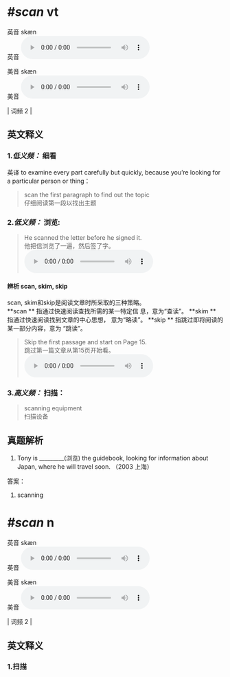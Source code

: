# ***\#scan*** vt
英音 skæn  
英音
<audio src="./media/scan-B.aac" controls="controls"></audio>

美音 skæn  
美音
<audio src="./media/scan.aac" controls="controls"></audio>



| 词频 2 |  

英文释义
---
### 1.*低义频：* **细看**  
英译 to examine every part carefully but quickly, because you’re looking for a particular person or thing：

 > scan the first paragraph to find out the topic   
 > 仔细阅读第一段以找出主题    

### 2.*低义频：* **浏览:**  

 > He scanned the letter before he signed it.  
 > 他把信浏览了一遍，然后签了字。    
<audio src="./media/scan-2.aac" controls="controls"></audio>

#### 辨析 scan, skim, skip
scan, skim和skip是阅读文章时所采取的三种策略。  
**scan ** 指通过快速阅读查找所需的某一特定信 息，意为“查读”。
**skim ** 指通过快速阅读找到文章的中心思想， 意为“略读”。
**skip ** 指跳过即将阅读的某一部分内容，意为 “跳读”。
 > Skip the first passage and start on Page 15.   
 > 跳过第一篇文章从第15页开始看。    
<audio src="./media/scan-5.aac" controls="controls"></audio>


### 3.*高义频：* **扫描：**  

 > scanning equipment   
 > 扫描设备    


真题解析
---
1. Tony is _________(浏览) the guidebook, looking for information about Japan, where he will travel soon.   （2003 上海）  

答案：
1. scanning  

# ***\#scan*** n
英音 skæn  
英音
<audio src="./media/scan-B.aac" controls="controls"></audio>

美音 skæn  
美音
<audio src="./media/scan.aac" controls="controls"></audio>



| 词频 2 |  

英文释义
---
### 1.**扫描**  


